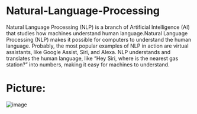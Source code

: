# Natural-Language-Processing
Natural Language Processing (NLP) is a branch of Artificial Intelligence (AI) that studies how machines understand human language.Natural Language Processing (NLP) makes it possible for computers to understand the human language.  Probably, the most popular examples of NLP in action are virtual assistants, like Google Assist, Siri, and Alexa. NLP understands and translates the human language, like “Hey Siri, where is the nearest gas station?” into numbers, making it easy for machines to understand.

# Picture:

![image](https://user-images.githubusercontent.com/74346775/102711907-e9f12500-42de-11eb-9698-2654bf6b1b24.png)
